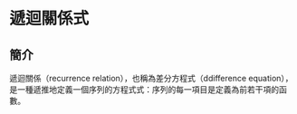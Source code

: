 # 遞迴關係式

## 簡介

遞迴關係（recurrence relation），也稱為差分方程式（ddifference equation），是一種遞推地定義一個序列的方程式式：序列的每一項目是定義為前若干項的函數。

